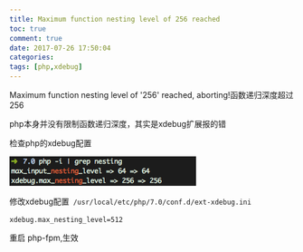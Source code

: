 ```yaml
---
title: Maximum function nesting level of 256 reached
toc: true
comment: true
date: 2017-07-26 17:50:04
categories:
tags: [php,xdebug]
---
```





Maximum function nesting level of '256' reached, aborting!函数递归深度超过256

<!--more-->
php本身并没有限制函数递归深度，其实是xdebug扩展报的错

检查php的xdebug配置

<img src="Maximum-function-nesting-level-of-256-reached/20170726150106262652534.png"/>

修改xdebug配置`
/usr/local/etc/php/7.0/conf.d/ext-xdebug.ini`

```
xdebug.max_nesting_level=512
```


重启 php-fpm,生效

